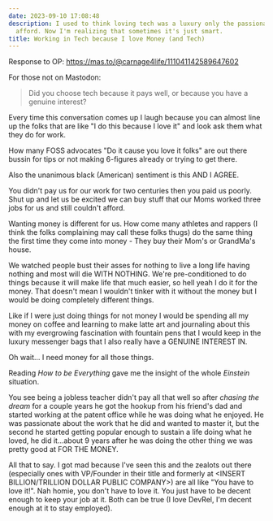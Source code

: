 ```yaml
---
date: 2023-09-10 17:08:48
description: I used to think loving tech was a luxury only the passionate few could
  afford. Now I'm realizing that sometimes it's just smart.
title: Working in Tech because I love Money (and Tech)
---
```


Response to OP: <https://mas.to/@carnage4life/111041142589647602>

For those not on Mastodon:
> Did you choose tech because it pays well, or because you have a genuine interest?

Every time this conversation comes up I laugh because you can almost line up the folks that are like "I do this because I love it" and look ask them what they do for work.

How many FOSS advocates "Do it cause you love it folks" are out there bussin for tips or not making 6-figures already or trying to get there.

Also the unanimous black (American) sentiment is this AND I AGREE.

You didn't pay us for our work for two centuries then you paid us poorly. Shut up and let us be excited we can buy stuff that our Moms worked three jobs for us and still couldn't afford.

Wanting money is different for us. How come many athletes and rappers (I think the folks complaining may call these folks thugs) do the same thing the first time they come into money - They buy their Mom's or GrandMa's house.

We watched people bust their asses for nothing to live a long life having nothing and most will die WITH NOTHING. We're pre-conditioned to do things because it will make life that much easier, so hell yeah I do it for the money. That doesn't mean I wouldn't tinker with it without the money but I would be doing completely different things.

Like if I were just doing things for not money I would be spending all my money on coffee and learning to make latte art and journaling about this with my evergrowing fascination with fountain pens that I would keep in the luxury messenger bags that I also really have a GENUINE INTEREST IN.

Oh wait... I need money for all those things.

Reading _How to be Everything_ gave me the insight of the whole _Einstein_ situation.

You see being a jobless teacher didn't pay all that well so after _chasing the dream_ for a couple years he got the hookup from his friend's dad and started working at the patent office while he was doing what he enjoyed. He was passionate about the work that he did and wanted to master it, but the second he started getting popular enough to sustain a life doing what he loved, he did it...about 9 years after he was doing the other thing we was pretty good at FOR THE MONEY.

All that to say. I got mad because I've seen this and the zealots out there (especially ones with VP/Founder in their title and formerly at <INSERT BILLION/TRILLION DOLLAR PUBLIC COMPANY>) are all like "You have to love it!". Nah homie, you don't have to love it. You just have to be decent enough to keep your job at it. Both can be true (I love DevRel, I'm decent enough at it to stay employed).

